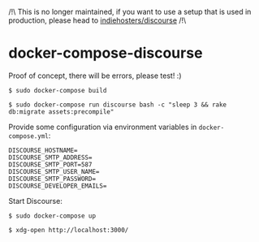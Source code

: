 /!\ This is no longer maintained, if you want to use a setup that is used in production, please head to [indiehosters/discourse](https://github.com/indiehosters/discourse) /!\

# docker-compose-discourse

Proof of concept, there will be errors, please test! :)

    $ sudo docker-compose build

    $ sudo docker-compose run discourse bash -c "sleep 3 && rake db:migrate assets:precompile"

Provide some configuration via environment variables in `docker-compose.yml`:

    DISCOURSE_HOSTNAME=
    DISCOURSE_SMTP_ADDRESS=
    DISCOURSE_SMTP_PORT=587
    DISCOURSE_SMTP_USER_NAME=
    DISCOURSE_SMTP_PASSWORD=
    DISCOURSE_DEVELOPER_EMAILS=

Start Discourse:

    $ sudo docker-compose up

    $ xdg-open http://localhost:3000/
